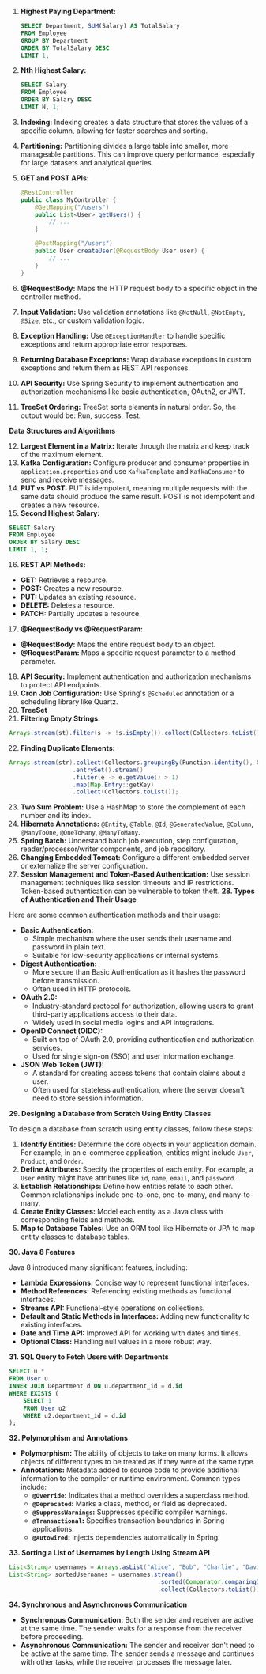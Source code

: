 

1. **Highest Paying Department:**
   ```sql
   SELECT Department, SUM(Salary) AS TotalSalary
   FROM Employee
   GROUP BY Department
   ORDER BY TotalSalary DESC
   LIMIT 1;
   ```
2. **Nth Highest Salary:**
   ```sql
   SELECT Salary
   FROM Employee
   ORDER BY Salary DESC
   LIMIT N, 1;
   ```
3. **Indexing:**
   Indexing creates a data structure that stores the values of a specific column, allowing for faster searches and sorting.
4. **Partitioning:**
   Partitioning divides a large table into smaller, more manageable partitions. This can improve query performance, especially for large datasets and analytical queries.

5. **GET and POST APIs:**
   ```java
   @RestController
   public class MyController {
       @GetMapping("/users")
       public List<User> getUsers() {
           // ...
       }

       @PostMapping("/users")
       public User createUser(@RequestBody User user) {
           // ...
       }
   }
   ```
6. **@RequestBody:**
   Maps the HTTP request body to a specific object in the controller method.
7. **Input Validation:**
   Use validation annotations like `@NotNull`, `@NotEmpty`, `@Size`, etc., or custom validation logic.
8. **Exception Handling:**
   Use `@ExceptionHandler` to handle specific exceptions and return appropriate error responses.
9. **Returning Database Exceptions:**
   Wrap database exceptions in custom exceptions and return them as REST API responses.
10. **API Security:**
    Use Spring Security to implement authentication and authorization mechanisms like basic authentication, OAuth2, or JWT.
11. **TreeSet Ordering:**
    TreeSet sorts elements in natural order. So, the output would be: Run, success, Test.

**Data Structures and Algorithms**

12. **Largest Element in a Matrix:**
    Iterate through the matrix and keep track of the maximum element.
13. **Kafka Configuration:**
    Configure producer and consumer properties in `application.properties` and use `KafkaTemplate` and `KafkaConsumer` to send and receive messages.
14. **PUT vs POST:**
    PUT is idempotent, meaning multiple requests with the same data should produce the same result. POST is not idempotent and creates a new resource.
15. **Second Highest Salary:**
   ```sql
   SELECT Salary
   FROM Employee
   ORDER BY Salary DESC
   LIMIT 1, 1;
   ```
16. **REST API Methods:**
- **GET:** Retrieves a resource.
- **POST:** Creates a new resource.
- **PUT:** Updates an existing resource.
- **DELETE:** Deletes a resource.
- **PATCH:** Partially updates a resource.
17. **@RequestBody vs @RequestParam:**
- **@RequestBody:** Maps the entire request body to an object.
- **@RequestParam:** Maps a specific request parameter to a method parameter.
18. **API Security:**
    Implement authentication and authorization mechanisms to protect API endpoints.
19. **Cron Job Configuration:**
    Use Spring's `@Scheduled` annotation or a scheduling library like Quartz.
20. **TreeSet**
21. **Filtering Empty Strings:**
   ```java
   Arrays.stream(st).filter(s -> !s.isEmpty()).collect(Collectors.toList());
   ```
22. **Finding Duplicate Elements:**
   ```java
   Arrays.stream(str).collect(Collectors.groupingBy(Function.identity(), Collectors.counting()))
                     .entrySet().stream()
                     .filter(e -> e.getValue() > 1)
                     .map(Map.Entry::getKey)
                     .collect(Collectors.toList());
   ```
23. **Two Sum Problem:**
    Use a HashMap to store the complement of each number and its index.
24. **Hibernate Annotations:**
    `@Entity`, `@Table`, `@Id`, `@GeneratedValue`, `@Column`, `@ManyToOne`, `@OneToMany`, `@ManyToMany`.
25. **Spring Batch:**
    Understand batch job execution, step configuration, reader/processor/writer components, and job repository.
26. **Changing Embedded Tomcat:**
    Configure a different embedded server or externalize the server configuration.
27. **Session Management and Token-Based Authentication:**
    Use session management techniques like session timeouts and IP restrictions. Token-based authentication can be vulnerable to token theft.
    **28. Types of Authentication and Their Usage**

Here are some common authentication methods and their usage:

* **Basic Authentication:**
    - Simple mechanism where the user sends their username and password in plain text.
    - Suitable for low-security applications or internal systems.
* **Digest Authentication:**
    - More secure than Basic Authentication as it hashes the password before transmission.
    - Often used in HTTP protocols.
* **OAuth 2.0:**
    - Industry-standard protocol for authorization, allowing users to grant third-party applications access to their data.
    - Widely used in social media logins and API integrations.
* **OpenID Connect (OIDC):**
    - Built on top of OAuth 2.0, providing authentication and authorization services.
    - Used for single sign-on (SSO) and user information exchange.
* **JSON Web Token (JWT):**
    - A standard for creating access tokens that contain claims about a user.
    - Often used for stateless authentication, where the server doesn't need to store session information.

**29. Designing a Database from Scratch Using Entity Classes**

To design a database from scratch using entity classes, follow these steps:

1. **Identify Entities:** Determine the core objects in your application domain. For example, in an e-commerce application, entities might include `User`, `Product`, and `Order`.
2. **Define Attributes:** Specify the properties of each entity. For example, a `User` entity might have attributes like `id`, `name`, `email`, and `password`.
3. **Establish Relationships:** Define how entities relate to each other. Common relationships include one-to-one, one-to-many, and many-to-many.
4. **Create Entity Classes:** Model each entity as a Java class with corresponding fields and methods.
5. **Map to Database Tables:** Use an ORM tool like Hibernate or JPA to map entity classes to database tables.

**30. Java 8 Features**

Java 8 introduced many significant features, including:

* **Lambda Expressions:** Concise way to represent functional interfaces.
* **Method References:** Referencing existing methods as functional interfaces.
* **Streams API:** Functional-style operations on collections.
* **Default and Static Methods in Interfaces:** Adding new functionality to existing interfaces.
* **Date and Time API:** Improved API for working with dates and times.
* **Optional Class:** Handling null values in a more robust way.

**31. SQL Query to Fetch Users with Departments**

```sql
SELECT u.*
FROM User u
INNER JOIN Department d ON u.department_id = d.id
WHERE EXISTS (
    SELECT 1
    FROM User u2
    WHERE u2.department_id = d.id
);
```

**32. Polymorphism and Annotations**

* **Polymorphism:** The ability of objects to take on many forms. It allows objects of different types to be treated as if they were of the same type.
* **Annotations:** Metadata added to source code to provide additional information to the compiler or runtime environment. Common types include:
    - **`@Override`:** Indicates that a method overrides a superclass method.
    - **`@Deprecated`:** Marks a class, method, or field as deprecated.
    - **`@SuppressWarnings`:** Suppresses specific compiler warnings.
    - **`@Transactional`:** Specifies transaction boundaries in Spring applications.
    - **`@Autowired`:** Injects dependencies automatically in Spring.

**33. Sorting a List of Usernames by Length Using Stream API**

```java
List<String> usernames = Arrays.asList("Alice", "Bob", "Charlie", "David");
List<String> sortedUsernames = usernames.stream()
                                          .sorted(Comparator.comparingInt(String::length))
                                          .collect(Collectors.toList());
```

**34. Synchronous and Asynchronous Communication**

* **Synchronous Communication:** Both the sender and receiver are active at the same time. The sender waits for a response from the receiver before proceeding.
* **Asynchronous Communication:** The sender and receiver don't need to be active at the same time. The sender sends a message and continues with other tasks, while the receiver processes the message later.
